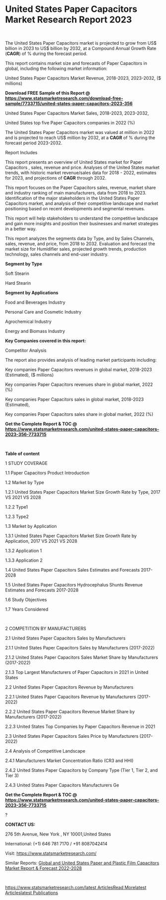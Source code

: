 <h1>United States Paper Capacitors Market Research Report 2023</h1><br/><p>The United States Paper Capacitors market is projected to grow from US$ billion in 2023 to US$ billion by 2032, at a Compound Annual Growth Rate (<strong>CAGR</strong>) of % during the forecast period.</p>
 
 
 
 <p>This report contains market size and forecasts of Paper Capacitors in global, including the following market information:</p>
 
 
 
 <p>United States Paper Capacitors Market Revenue, 2018-2023, 2023-2032, ($ millions)</p>
 
 
 
 <p><strong>Download FREE Sample of this Report @ <a href="https://www.statsmarketresearch.com/download-free-sample/7733715/united-states-paper-capacitors-2023-356">https://www.statsmarketresearch.com/download-free-sample/7733715/united-states-paper-capacitors-2023-356</a></strong></p>
 
 
 
 <p>United States Paper Capacitors Market Sales, 2018-2023, 2023-2032,</p>
 
 
 
 <p>United States top five Paper Capacitors companies in 2022 (%)</p>
 
 
 
 <p>The United States Paper Capacitors market was valued at million in 2022 and is projected to reach US$ million by 2032, at a <strong>CAGR</strong> of % during the forecast period 2023-2032.</p>
 
 
 
 <p>Report Includes</p>
 
 
 
 <p>This report presents an overview of United States market for Paper Capacitors , sales, revenue and price. Analyses of the United States market trends, with historic market revenue/sales data for 2018 - 2022, estimates for 2023, and projections of <strong>CAGR</strong> through 2032.</p>
 
 
 
 <p>This report focuses on the Paper Capacitors sales, revenue, market share and industry ranking of main manufacturers, data from 2018 to 2023. Identification of the major stakeholders in the United States Paper Capacitors market, and analysis of their competitive landscape and market positioning based on recent developments and segmental revenues.</p>
 
 
 
 <p>This report will help stakeholders to understand the competitive landscape and gain more insights and position their businesses and market strategies in a better way.</p>
 
 
 
 <p>This report analyzes the segments data by Type, and by Sales Channels, sales, revenue, and price, from 2018 to 2032. Evaluation and forecast the market size for Humidifier sales, projected growth trends, production technology, sales channels and end-user industry.</p>
 
 
 
 <p><strong>Segment by Type</strong></p>
 
 
 
 <p>Soft Stearin</p>
 
 
 
 <p>Hard Stearin</p>
 
 
 
 <p><strong>Segment <strong><strong>by Applications</strong></strong></strong></p>
 
 
 
 <p>Food and Beverages Industry</p>
 
 
 
 <p>Personal Care and Cosmetic Industry</p>
 
 
 
 <p>Agrochemical Industry</p>
 
 
 
 <p>Energy and Biomass Industry</p>
 
 
 
 <p><strong>Key Companies covered in this report:</strong></p>
 
 
 
 <p>Competitor Analysis</p>
 
 
 
 <p>The report also provides analysis of leading market participants including:</p>
 
 
 
 <p>Key companies Paper Capacitors revenues in global market, 2018-2023 (Estimated), ($ millions)</p>
 
 
 
 <p>Key companies Paper Capacitors revenues share in global market, 2022 (%)</p>
 
 
 
 <p>Key companies Paper Capacitors sales in global market, 2018-2023 (Estimated),</p>
 
 
 
 <p>Key companies Paper Capacitors sales share in global market, 2022 (%)</p>
 
 
 
 <div><b>Get the Complete Report & TOC @ <a href="https://www.statsmarketresearch.com/united-states-paper-capacitors-2023-356-7733715">https://www.statsmarketresearch.com/united-states-paper-capacitors-2023-356-7733715</a></b></div>
 
 
 
 <p><br />
 
 <b>Table of content</b></p>
 
 
 
 <p>1 STUDY COVERAGE<br />
 
 1.1 Paper Capacitors Product Introduction<br />
 
 1.2 Market by Type<br />
 
 1.2.1 United States Paper Capacitors Market Size Growth Rate by Type, 2017 VS 2021 VS 2028<br />
 
 1.2.2 Type1<br />
 
 1.2.3 Type2<br />
 
 1.3 Market by Application<br />
 
 1.3.1 United States Paper Capacitors Market Size Growth Rate by Application, 2017 VS 2021 VS 2028<br />
 
 1.3.2 Application 1<br />
 
 1.3.3 Application 2<br />
 
 1.4 United States Paper Capacitors Sales Estimates and Forecasts 2017-2028<br />
 
 1.5 United States Paper Capacitors Hydrocephalus Shunts Revenue Estimates and Forecasts 2017-2028<br />
 
 1.6 Study Objectives<br />
 
 1.7 Years Considered<br />
 
 <br />
 
 2 COMPETITION BY MANUFACTURERS<br />
 
 2.1 United States Paper Capacitors Sales by Manufacturers<br />
 
 2.1.1 United States Paper Capacitors Sales by Manufacturers (2017-2022)<br />
 
 2.1.2 United States Paper Capacitors Sales Market Share by Manufacturers (2017-2022)<br />
 
 2.1.3 Top Largest Manufacturers of Paper Capacitors in 2021 in United States<br />
 
 2.2 United States Paper Capacitors Revenue by Manufacturers<br />
 
 2.2.1 United States Paper Capacitors Revenue by Manufacturers (2017-2022)<br />
 
 2.2.2 United States Paper Capacitors Revenue Market Share by Manufacturers (2017-2022)<br />
 
 2.2.3 United States Top Companies by Paper Capacitors Revenue in 2021<br />
 
 2.3 United States Paper Capacitors Sales Price by Manufacturers (2017-2022)<br />
 
 2.4 Analysis of Competitive Landscape<br />
 
 2.4.1 Manufacturers Market Concentration Ratio (CR3 and HHI)<br />
 
 2.4.2 United States Paper Capacitors by Company Type (Tier 1, Tier 2, and Tier 3)<br />
 
 2.4.3 United States Paper Capacitors Manufacturers Ge</p>
 
 
 
 <div><b>Get the Complete Report & TOC @ <a href="https://www.statsmarketresearch.com/united-states-paper-capacitors-2023-356-7733715">https://www.statsmarketresearch.com/united-states-paper-capacitors-2023-356-7733715</a></b></div>
 
 
 
 <p>? </p>
 
 
 
 <p><b>CONTACT US:</b><br />
 
 276 5th Avenue, New York , NY 10001,United States<br />
 
 International: (+1) 646 781 7170 / +91 8087042414<br />
 
 Visit: <a href="https://www.statsmarketresearch.com/">https://www.statsmarketresearch.com/</a><br />
 
 Similar Reports: <a href="https://www.statsmarketresearch.com/united-states-paper-capacitors-2023-356-7733715">Global and United States Paper and Plastic Film Capacitors Market Report & Forecast 2022-2028</a><br />
 
 <br />
 
 <a href="https://gyeongbokgung.com">https://www.statsmarketresearch.com/</a><a href="https://hallyeomaritime.com">latest Articles</a><a href="https://jingwansa.com">Read More</a><a href="https://nguoiviet.jp/">latest Articles</a><a href="https://www.intelmarketresearch.com/">latest Publications</a></p>